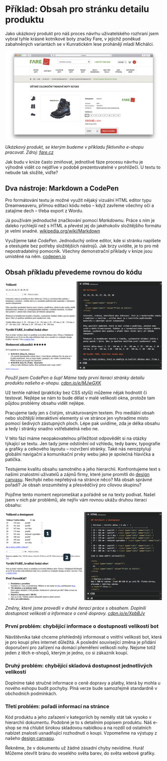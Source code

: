 # Příklad: Obsah pro stránku detailu produktu

Jako ukázkový produkt pro náš proces návrhu uživatelského rozhraní jsem vybral tyhle krásné kotníkové boty značky Fare, v jejichž poněkud zabahněných variantách se v Kunratickém lese prohánějí mladí Michálci. 

![Boty Fare](dist/images/original/vdwd/priklad-boty.jpg)

*Ukázkový produkt, se kterým budeme v příkladu fiktivního e-shopu pracovat. Zdroj: [fare.cz](https://www.fare.cz/detska-obuv-827263.htm)*

Jak budu v knize často zmiňovat, jednotlivé fáze procesu návrhu je výhodné vidět co nejdříve v podobě prezentovatelné v prohlížeči. U textu to nebude tak složité, viďte?

## Dva nástroje: Markdown a CodePen 

Pro formátování textu je možné využít nějaký vizuální HTML editor typu Dreamweaveru, přímou editaci kódu nebo – když zavřeme všechny oči a zatajíme dech – třeba export z Wordu. 

Já používám jednoduché značkování pomocí *Markdownu*. Práce s ním je daleko rychlejší než s HTML a převést jej do jakéhokoliv složitějšího formátu je velmi snadné. [wikipedia.org/wiki/Markdown](https://cs.wikipedia.org/wiki/Markdown)

Využijeme také *CodePen*. Jednoduchý online editor, kde si stránku napíšete a otestujete bez potřeby složitějších nástrojů. Jak brzy uvidíte, je to pro mě nepostradatelný pomocník. Všechny demonstrační příklady v knize jsou umístěné na něm. [codepen.io](http://codepen.io/)

## Obsah příkladu převedeme rovnou do kódu

![Obsah příkladu v Markdownu](dist/images/original/vdwd/priklad-markdown.jpg)

*Použil jsem CodePen a šup! Máme tady první iteraci stránky detailu produktu našeho e-shopu. [cdpn.io/e/MJwGXK](http://codepen.io/machal/pen/MJwGXK?editors=1000)*

Už tenhle náhled (prakticky bez CSS stylů) můžeme nějak hodnotit či testovat. Nejlépe se nám to bude dělat v malé velikosti okna, protože tam půjdou problémy obsahu vidět nejlépe.

Pracujeme tady jen s čistým, strukturovaným textem. Pro mediální obsah nebo složitější interaktivní elementy si ve stránce jen vyhradíme místo pomocí šedivých zástupných ploch. Lépe pak uvidíme, zda je délka obsahu a tedy i stránky snadno vstřebatelná nebo ne.

V této fázi máme neopakovatelnou příležitost odpovědět si na otázky týkající se textu. Jen tady jsme odstínění od vzhledu, tedy barev, typografie a grafiky a celkového layoutu – rozvržení stránky. Také nás nerozptylují globální navigační a komunikační prvky webu jako je společná hlavička a patička.  

Testujeme kvalitu obsahu samotného a jeho hierarchii. Konfrontujeme text s našimi znalostmi uživatelů a zájmů firmy, které jsme promítli do [design canvasu](design-canvas.md). Nechybí nebo nepřebývá na stránce něco? Má obsah správné pořadí? Je obsah srozumitelný a přesvědčivý pro cílovou skupinu? 

Pojďme tento moment nepromeškat a pořádně se na texty podívat. Našel jsem v nich pár problémů, ale nejřív vám rovnou ukážu druhou iteraci obsahu:

![Druhá iterace obsahu příkladu v Markdownu](dist/images/original/vdwd/priklad-markdown-2.jpg)

*Změny, které jsme provedli v druhé iteraci práce s obsahem. Doplnili dostupnost velikostí a informace o ceně dopravy. [cdpn.io/e/XpbBJy](http://codepen.io/machal/pen/XpbBJy?editors=1000)*


### První problém: chybějící informace o dostupnosti velikostí bot 

Návštěvníka také chceme přehledněji informovat o vnitřní velikosti bot, která je pro koupi přes internet důležitá. A poslední související změna je přidání doporučení pro zařízení na domácí přeměření velikosti nohy. Nejsme totiž jeden z těch e-shopů, kterým je jedno, co si zákazník koupí.

### Druhý problém: chybějící skladová dostupnost jednotlivých velikostí

Doplníme také stručné informace o ceně dopravy a platby, která by mohla u nového eshopu budit pochyby. Plná verze bude samozřejmě standardně v obchodních podmínkách.

### Třetí problém: pořadí informací na stránce

Kód produktu a jeho zařazení v kategoriích by neměly stát tak vysoko v hierarchii dokumentu. Podobné je to s detailním popisem produktu. Náš e-shop se má chlubit širokou skladovou nabídkou a na rozdíl od ostatních nabízet znalosti usnadňující rozhodnutí o koupi. Vzpomeňme na výstupy z našeho [design canvasu](priklad-ux-canvas.md). 


Řekněme, že v dokumentu už žádné zásadní chyby nevidíme. Hurá! Můžeme otevřít bránu do veselého světa barev, do světa webové grafiky.

